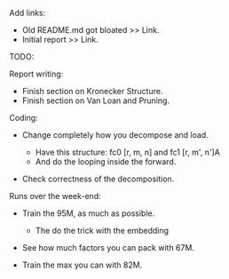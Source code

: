 Add links:
* Old README.md got bloated >> Link.
* Initial report >> Link.



TODO:

Report writing:
* Finish section on Kronecker Structure.
* Finish section on Van Loan and Pruning.

Coding:
* Change completely how you decompose and load. 
	*  Have this structure: fc0 [r, m, n] and fc1 [r, m', n']A
	*  And do the looping inside the forward.

* Check correctness of the decomposition.


Runs over the week-end:

* Train the 95M, as much as possible.
	* The do the trick with the embedding 

* See how much factors you can pack with 67M.
* Train the max you can with 82M.
